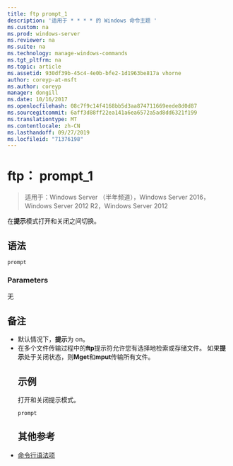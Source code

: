 ```yaml
---
title: ftp prompt_1
description: '适用于 * * * * 的 Windows 命令主题 '
ms.custom: na
ms.prod: windows-server
ms.reviewer: na
ms.suite: na
ms.technology: manage-windows-commands
ms.tgt_pltfrm: na
ms.topic: article
ms.assetid: 930df39b-45c4-4e0b-bfe2-1d1963be817a vhorne
author: coreyp-at-msft
ms.author: coreyp
manager: dongill
ms.date: 10/16/2017
ms.openlocfilehash: 08c7f9c14f4168bb5d3aa874711669eede8d0d87
ms.sourcegitcommit: 6aff3d88ff22ea141a6ea6572a5ad8dd6321f199
ms.translationtype: MT
ms.contentlocale: zh-CN
ms.lasthandoff: 09/27/2019
ms.locfileid: "71376198"
---
```

# <a name="ftp-prompt_1"></a>ftp： prompt_1

>适用于：Windows Server （半年频道），Windows Server 2016，Windows Server 2012 R2，Windows Server 2012

在**提示**模式打开和关闭之间切换。   
## <a name="syntax"></a>语法  
```  
prompt  
```  
### <a name="parameters"></a>Parameters  
无  
## <a name="remarks"></a>备注  
- 默认情况下，**提示**为 on。  
- 在多个文件传输过程中的**ftp**提示符允许您有选择地检索或存储文件。  如果**提示**处于关闭状态，则**Mget**和**mput**传输所有文件。  
  ## <a name="BKMK_Examples"></a>示例  
  打开和关闭提示模式。  
  ```  
  prompt  
  ```  
  ## <a name="additional-references"></a>其他参考  
- [命令行语法项](command-line-syntax-key.md)  
